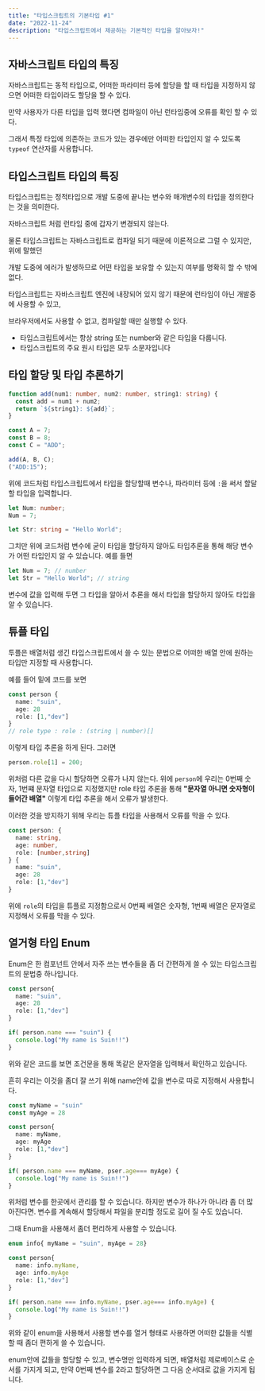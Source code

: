 ```yaml
---
title: "타입스크립트의 기본타입 #1"
date: "2022-11-24"
description: "타입스크립트에서 제공하는 기본적인 타입을 알아보자!"
---
```


## 자바스크립트 타입의 특징

자바스크립트는 동적 타입으로, 어떠한 파라미터 등에 할당을 할 때 타입을 지정하지 않으면
어떠한 타입이라도 할당을 할 수 있다.

만약 사용자가 다른 타입을 입력 했다면 컴파일이 아닌 런타임중에 오류를 확인 할 수 있다.

그래서 특정 타입에 의존하는 코드가 있는 경우에만 어떠한 타입인지 알 수 있도록 `typeof` 연산자를 사용합니다.

## 타입스크립트 타입의 특징

타입스크립트는 정적타입으로 개발 도중에 끝나는 변수와 매개변수의 타입을 정의한다는 것을 의미한다.

자바스크립트 처럼 런타임 중에 갑자기 변경되지 않는다.

물론 타입스크립트는 자바스크립트로 컴파일 되기 때문에 이론적으로 그럴 수 있지만, 위에 말했던

개발 도중에 에러가 발생하므로 어떤 타입을 보유할 수 있는지 여부를 명확히 할 수 밖에 없다.

타입스크립트는 자바스크립트 엔진에 내장되어 있지 않기 때문에 런타임이 아닌 개발중에 사용할 수 있고,

브라우저에서도 사용할 수 없고, 컴파일할 때만 실행할 수 있다.

- 타입스크립트에서는 항상 string 또는 number와 같은 타입을 다룹니다.
- 타입스크립트의 주요 원시 타입은 모두 소문자입니다

## 타입 할당 및 타입 추론하기

```ts
function add(num1: number, num2: number, string1: string) {
  const add = num1 + num2;
  return `${string1}: ${add}`;
}

const A = 7;
const B = 8;
const C = "ADD";

add(A, B, C);
("ADD:15");
```

위에 코드처럼 타입스크립트에서 타입을 할당할때 변수나, 파라미터 등에 `:`을 써서 할달할 타입을 입력합니다.

```ts
let Num: number;
Num = 7;

let Str: string = "Hello World";
```

그치만 위에 코드처럼 변수에 굳이 타입을 할당하지 않아도 타입추론을 통해 해당 변수가 어떤 타입인지 알 수 있습니다. 예를 들면

```ts
let Num = 7; // number
let Str = "Hello World"; // string
```

변수에 값을 입력해 두면 그 타입을 알아서 추론을 해서 타입을 할당하지 않아도 타입을 알 수 있습니다.

## 튜플 타입

투플은 배열처럼 생긴 타입스크립트에서 쓸 수 있는 문법으로 어떠한 배열 안에 원하는 타입만 지정할 때 사용합니다.

예를 들어 밑에 코드를 보면

```ts
const person {
  name: "suin",
  age: 28
  role: [1,"dev"]
}
// role type : role : (string | number)[]
```

이렇게 타입 추론을 하게 된다. 그러면

```ts
person.role[1] = 200;
```

위처럼 다른 값을 다시 할당하면 오류가 나지 않는다. 위에 `person`에 우리는 0번째 숫자, 1번쨰 문자열 타입으로 지정했지만 role 타입 추론을 통해 <strong>"문자열 아니면 숫자형이 들어간 배열"</strong> 이렇게 타입 추론을 해서 오류가 발생한다.

이러한 것을 방지하기 위해 우리는 튜플 타입을 사용해서 오류를 막을 수 있다.

```ts
const person: {
  name: string,
  age: number,
  role: [number,string]
} {
  name: "suin",
  age: 28
  role: [1,"dev"]
}
```

위에 `role`의 타입을 튜플로 지정함으로서 0번째 배열은 숫자형, 1번째 배열은 문자열로 지정해서 오류를 막을 수 있다.

## 열거형 타입 Enum

Enum은 한 컴포넌트 안에서 자주 쓰는 변수들을 좀 더 간편하게 쓸 수 있는 타입스크립트의 문법중 하나입니다.

```ts
const person{
  name: "suin",
  age: 28
  role: [1,"dev"]
}

if( person.name === "suin") {
  console.log("My name is Suin!!")
}
```

위와 같은 코드를 보면 조건문을 통해 똑같은 문자열을 입력해서 확인하고 있습니다.

흔히 우리는 이것을 좀더 잘 쓰기 위해 name안에 값을 변수로 따로 지정해서 사용합니다.

```ts
const myName = "suin"
const myAge = 28

const person{
  name: myName,
  age: myAge
  role: [1,"dev"]
}

if( person.name === myName, pser.age=== myAge) {
  console.log("My name is Suin!!")
}
```

위처럼 변수를 한곳에서 관리를 할 수 있습니다. 하지만 변수가 하나가 아니라 좀 더 많아진다면. 변수를 계속해서 할당해서 파일을 분리할 정도로 길어 질 수도 있습니다.

그때 Enum을 사용해서 좀더 편리하게 사용할 수 있습니다.

```ts
enum info{ myName = "suin", myAge = 28}

const person{
  name: info.myName,
  age: info.myAge
  role: [1,"dev"]
}

if( person.name === info.myName, pser.age=== info.myAge) {
  console.log("My name is Suin!!")
}
```

위와 같이 enum을 사용해서 사용할 변수를 열거 형태로 사용하면 어떠한 값들을 식별할 때 좀더 편하게 쓸 수 있습니다.

enum안에 값들을 할당할 수 있고, 변수명만 입력하게 되면, 배열처럼 제로베이스로 순서를 가지게 되고, 만약 0번째 변수를 2라고 할당하면 그 다음 순서대로 값을 가지게 됩니다.
